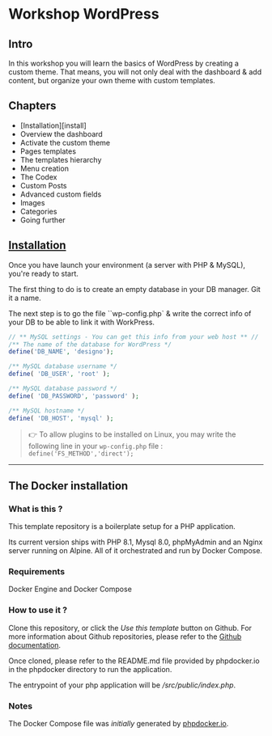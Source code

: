 # Workshop WordPress

## Intro

In this workshop you will learn the basics of WordPress by creating a custom theme. That means, you will not only deal with the dashboard & add content, but organize your own theme with custom templates. 

## Chapters

- [Installation][install]
- Overview the dashboard
- Activate the custom theme
- Pages templates
- The templates hierarchy
- Menu creation
- The Codex
- Custom Posts
- Advanced custom fields
- Images
- Categories
- Going further

## [Installation](#install)

Once you have launch your environment (a server with PHP & MySQL), you're ready to start. 

The first thing to do is to create an empty database in your DB manager. Git it a name. 

The next step is to go the file ``wp-config.php` & write the correct info of your DB to be able to link it with WorkPress.  

```php
// ** MySQL settings - You can get this info from your web host ** //
/** The name of the database for WordPress */
define('DB_NAME', 'designo');

/** MySQL database username */
define( 'DB_USER', 'root' );

/** MySQL database password */
define( 'DB_PASSWORD', 'password' );

/** MySQL hostname */
define( 'DB_HOST', 'mysql' );

```

> 👉 To allow plugins to be installed on Linux, you may write the following line in your `wp-config.php` file : `define('FS_METHOD','direct');`

---

## The Docker installation

### What is this ?
This template repository is a boilerplate setup for a PHP application.

Its current version ships with PHP 8.1, Mysql 8.0, phpMyAdmin and an Nginx server running on Alpine.
All of it orchestrated and run by Docker Compose.

### Requirements
Docker Engine and Docker Compose

### How to use it ?
Clone this repository, or click the _Use this template_ button on Github.
For more information about Github repositories, please refer to the [Github documentation](https://docs.github.com/en/repositories/creating-and-managing-repositories/creating-a-repository-from-a-template).

Once cloned, please refer to the README.md file provided by phpdocker.io in the phpdocker directory to run the application.

The entrypoint of your php application will be _/src/public/index.php_.

### Notes
The Docker Compose file was _initially_ generated by [phpdocker.io](https://phpdocker.io/).
